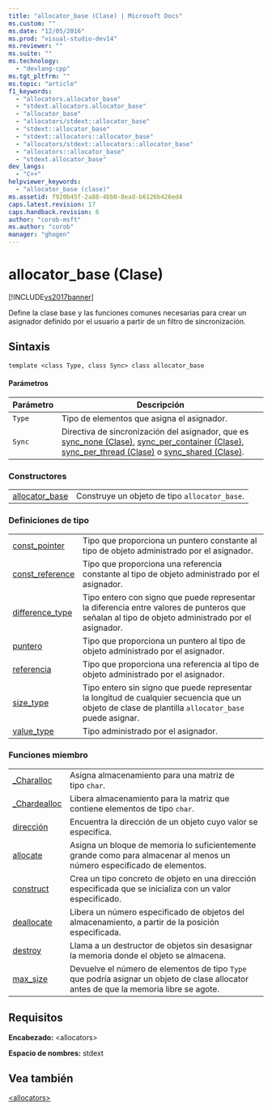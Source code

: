 ```yaml
---
title: "allocator_base (Clase) | Microsoft Docs"
ms.custom: ""
ms.date: "12/05/2016"
ms.prod: "visual-studio-dev14"
ms.reviewer: ""
ms.suite: ""
ms.technology: 
  - "devlang-cpp"
ms.tgt_pltfrm: ""
ms.topic: "article"
f1_keywords: 
  - "allocators.allocator_base"
  - "stdext.allocators.allocator_base"
  - "allocator_base"
  - "allocators/stdext::allocator_base"
  - "stdext::allocator_base"
  - "stdext::allocators::allocator_base"
  - "allocators/stdext::allocators::allocator_base"
  - "allocators::allocator_base"
  - "stdext.allocator_base"
dev_langs: 
  - "C++"
helpviewer_keywords: 
  - "allocator_base (clase)"
ms.assetid: f920b45f-2a88-4bb0-8ead-b6126b426ed4
caps.latest.revision: 17
caps.handback.revision: 6
author: "corob-msft"
ms.author: "corob"
manager: "ghogen"
---
```

# allocator_base (Clase)
[!INCLUDE[vs2017banner](../assembler/inline/includes/vs2017banner.md)]

Define la clase base y las funciones comunes necesarias para crear un asignador definido por el usuario a partir de un filtro de sincronización.  
  
## Sintaxis  
  
```  
template <class Type, class Sync> class allocator_base  
```  
  
#### Parámetros  
  
|Parámetro|Descripción|  
|---------------|-----------------|  
|`Type`|Tipo de elementos que asigna el asignador.|  
|`Sync`|Directiva de sincronización del asignador, que es [sync\_none \(Clase\)](../standard-library/sync-none-class.md), [sync\_per\_container \(Clase\)](../standard-library/sync-per-container-class.md), [sync\_per\_thread \(Clase\)](../standard-library/sync-per-thread-class.md) o [sync\_shared \(Clase\)](../standard-library/sync-shared-class.md).|  
  
### Constructores  
  
|||  
|-|-|  
|[allocator\_base](../Topic/allocator_base::allocator_base.md)|Construye un objeto de tipo `allocator_base`.|  
  
### Definiciones de tipo  
  
|||  
|-|-|  
|[const\_pointer](../Topic/allocator_base::const_pointer.md)|Tipo que proporciona un puntero constante al tipo de objeto administrado por el asignador.|  
|[const\_reference](../Topic/allocator_base::const_reference.md)|Tipo que proporciona una referencia constante al tipo de objeto administrado por el asignador.|  
|[difference\_type](../Topic/allocator_base::difference_type.md)|Tipo entero con signo que puede representar la diferencia entre valores de punteros que señalan al tipo de objeto administrado por el asignador.|  
|[puntero](../Topic/allocator_base::pointer.md)|Tipo que proporciona un puntero al tipo de objeto administrado por el asignador.|  
|[referencia](../Topic/allocator_base::reference.md)|Tipo que proporciona una referencia al tipo de objeto administrado por el asignador.|  
|[size\_type](../Topic/allocator_base::size_type.md)|Tipo entero sin signo que puede representar la longitud de cualquier secuencia que un objeto de clase de plantilla `allocator_base` puede asignar.|  
|[value\_type](../Topic/allocator_base::value_type.md)|Tipo administrado por el asignador.|  
  
### Funciones miembro  
  
|||  
|-|-|  
|[\_Charalloc](../Topic/allocator_base::_Charalloc.md)|Asigna almacenamiento para una matriz de tipo `char`.|  
|[\_Chardealloc](../Topic/allocator_base::_Chardealloc.md)|Libera almacenamiento para la matriz que contiene elementos de tipo `char`.|  
|[dirección](../Topic/allocator_base::address.md)|Encuentra la dirección de un objeto cuyo valor se especifica.|  
|[allocate](../Topic/allocator_base::allocate.md)|Asigna un bloque de memoria lo suficientemente grande como para almacenar al menos un número especificado de elementos.|  
|[construct](../Topic/allocator_base::construct.md)|Crea un tipo concreto de objeto en una dirección especificada que se inicializa con un valor especificado.|  
|[deallocate](../Topic/allocator_base::deallocate.md)|Libera un número especificado de objetos del almacenamiento, a partir de la posición especificada.|  
|[destroy](../Topic/allocator_base::destroy.md)|Llama a un destructor de objetos sin desasignar la memoria donde el objeto se almacena.|  
|[max\_size](../Topic/allocator_base::max_size.md)|Devuelve el número de elementos de tipo `Type` que podría asignar un objeto de clase allocator antes de que la memoria libre se agote.|  
  
## Requisitos  
 **Encabezado:** \<allocators\>  
  
 **Espacio de nombres:** stdext  
  
## Vea también  
 [\<allocators\>](../standard-library/allocators-header.md)